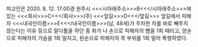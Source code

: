 피고인은 2020. 8. 12. 17:00경 원주시 <<<시아래주소>>>B<<</시아래주소>>>에 있는 <<<회사>>>C<<</회사>>>(주) <<<앞길>>>D<<</앞길>>> 앞길에서 피해자 <<<내국인이름>>>E<<</내국인이름>>>(남, 48세)가 주차한 차를 바로 빼주지 않는다는 이유 등으로 말다툼을 하던 중 화가 나 손으로 피해자의 뺨을 1회 때리고, 양손으로 피해자의 가슴을 1회 밀치고, 왼손으로 피해자의 목 부위를 1회 밀어 폭행하였다.
